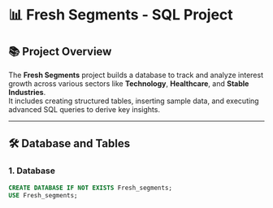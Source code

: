# 📊 Fresh Segments - SQL Project

## 📚 Project Overview
The **Fresh Segments** project builds a database to track and analyze interest growth across various sectors like **Technology**, **Healthcare**, and **Stable Industries**.  
It includes creating structured tables, inserting sample data, and executing advanced SQL queries to derive key insights.

---

## 🛠️ Database and Tables

### 1. Database
```sql
CREATE DATABASE IF NOT EXISTS Fresh_segments;
USE Fresh_segments;
